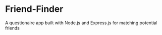 # Friend-Finder
A questionaire app built with Node.js and Express.js for matching potential friends
